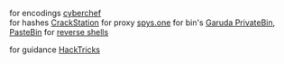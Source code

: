 for encodings [cyberchef](https://cyberchef.org/)  
for hashes [CrackStation](https://crackstation.net/)
for proxy [spys.one](https://spys.one/en/)
for bin's [Garuda PrivateBin](https://bin.garudalinux.org/), [PasteBin](https://pastebin.com/index.php)
for [reverse shells](https://github.com/swisskyrepo/PayloadsAllTheThings/blob/master/Methodology%20and%20Resources/Reverse%20Shell%20Cheatsheet.md)

for guidance [HackTricks](https://book.hacktricks.xyz/welcome/readme)